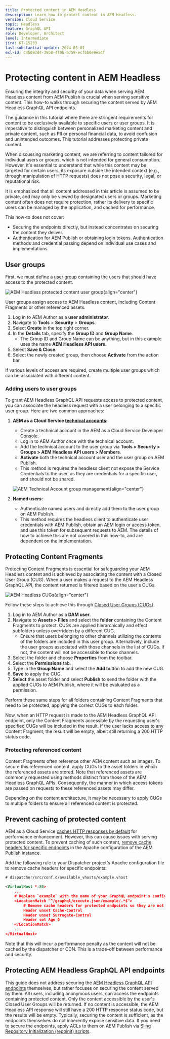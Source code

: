 ```yaml
---
title: Protected content in AEM Headless
description: Learn how to protect content in AEM Headless.
version: Cloud Service
topic: Headless
feature: GraphQL API
role: Developer, Architect
level: Intermediate
jira: KT-15233
last-substantial-update: 2024-05-01
exl-id: c4b093d4-39b8-4f0b-b759-ecfbb6e9e54f
---
```

# Protecting content in AEM Headless

Ensuring the integrity and security of your data when serving AEM Headless content from AEM Publish is crucial when serving sensitive content. This how-to walks through securing the content served by AEM Headless GraphQL API endpoints.

The guidance in this tutorial where there are stringent requirements for content to be exclusively available to specific users or user groups. It is imperative to distinguish between personalized marketing content and private content, such as PII or personal financial data, to avoid confusion and unintended outcomes. This tutorial addresses protecting private content. 

When discussing marketing content, we are referring to content tailored for individual users or groups, which is not intended for general consumption. However, it's essential to understand that while this content may be targeted for certain users, its exposure outside the intended context (e.g., through manipulation of HTTP requests) does not pose a security, legal, or reputational risk.

It is emphasized that all content addressed in this article is assumed to be private, and may only be viewed by designated users or groups. Marketing content often does not require protection, rather its delivery to specific users can be managed by the application, and cached for performance.

This how-to does not cover:

- Securing the endpoints directly, but instead concentrates on securing the content they deliver. 
- Authentication for AEM Publish or obtaining login tokens. Authentication methods and credential passing depend on individual use cases and implementations.

## User groups

First, we must define a [user group](https://experienceleague.adobe.com/en/docs/experience-manager-learn/cloud-service/accessing/aem-users-groups-and-permissions) containing the users that should have access to the protected content.

![AEM Headless protected content user group](./assets/protected-content/user-groups.png){align="center"}

User groups assign access to AEM Headless content, including Content Fragments or other referenced assets.

1. Log in to AEM Author as a **user administrator**.
1. Navigate to **Tools** > **Security** > **Groups**.
1. Select **Create** in the top right corner.
1. In the **Details** tab, specify the **Group ID** and **Group Name**.
   - The Group ID and Group Name can be anything, but in this example uses the name **AEM Headless API users**.
1. Select **Save & Close**.
1. Select the newly created group, then choose **Activate** from the action bar.

If various levels of access are required, create multiple user groups which can be associated with different content.

### Adding users to user groups

To grant AEM Headless GraphQL API requests access to protected content, you can associate the headless request with a user belonging to a specific user group. Here are two common approaches:

1. **AEM as a Cloud Service [technical accounts](https://experienceleague.adobe.com/en/docs/experience-manager-learn/getting-started-with-aem-headless/authentication/service-credentials):**
   - Create a technical account in the AEM as a Cloud Service Developer Console.
   - Log in to AEM Author once with the technical account.
   - Add the technical account to the user group via **Tools > Security > Groups > AEM Headless API users > Members**.
   - **Activate** both the technical account user and the user group on AEM Publish.
   - This method is requires the headless client not expose the Service Credentials to the user, as they are credentials for a specific user, and should not be shared.
   
   ![AEM Technical Account group management](./assets/protected-content/group-membership.png){align="center"}

2. **Named users:**
   - Authenticate named users and directly add them to the user group on AEM Publish.
   - This method requires the headless client to authenticate user credentials with AEM Publish, obtain an AEM login or access token, and use this token for subsequent requests to AEM. The details of how to achieve this are not covered in this how-to, and are dependent on the implementation.

## Protecting Content Fragments

Protecting Content Fragments is essential for safeguarding your AEM Headless content and is achieved by associating the content with a Closed User Group (CUG). When a user makes a request to the AEM Headless GraphQL API, the content returned is filtered based on the user's CUGs.

![AEM Headless CUGs](./assets/protected-content/cugs.png){align="center"}

Follow these steps to achieve this through [Closed User Groups (CUGs)](https://experienceleague.adobe.com/en/docs/experience-manager-learn/assets/advanced/closed-user-groups).

1. Log in to AEM Author as a **DAM user**.
2. Navigate to **Assets > Files** and select the **folder** containing the Content Fragments to protect. CUGs are applied hierarchically and effect subfolders unless overridden by a different CUG.
   - Ensure that users belonging to other channels utilizing the contents of the folders are included in this user group. Alternatively, include the user groups associated with those channels in the list of CUGs. If not, the content will not be accessible to those channels.
3. Select the folder and choose **Properties** from the toolbar.
4. Select the **Permissions** tab.
5. Type in the **Group Name** and select the **Add** button to add the new CUG.
6. **Save** to apply the CUG.
7. **Select** the asset folder and select **Publish** to send the folder with the applied CUGs to AEM Publish, where it will be evaluated as a permission.

Perform these same steps for all folders containing Content Fragments that need to be protected, applying the correct CUGs to each folder.

Now, when an HTTP request is made to the AEM Headless GraphQL API endpoint, only the Content Fragments accessible by the requesting user's specified CUGs will be included in the result. If the user lacks access to any Content Fragment, the result will be empty, albeit still returning a 200 HTTP status code.

### Protecting referenced content

Content Fragments often reference other AEM content such as images. To secure this referenced content, apply CUGs to the asset folders in which the referenced assets are stored. Note that referenced assets are commonly requested using methods distinct from those of the AEM Headless GraphQL APIs. Consequently, the manner in which access tokens are passed on requests to these referenced assets may differ.

Depending on the content architecture, it may be necessary to apply CUGs to multiple folders to ensure all referenced content is protected.

## Prevent caching of protected content

AEM as a Cloud Service [caches HTTP responses by default](https://experienceleague.adobe.com/en/docs/experience-manager-learn/cloud-service/caching/publish) for performance enhancement. However, this can cause issues with serving protected content. To prevent caching of such content, [remove cache headers for specific endpoints](https://experienceleague.adobe.com/en/docs/experience-manager-learn/cloud-service/caching/publish#how-to-customize-cache-rules-1) in the Apache configuration of the AEM Publish instance. 

Add the following rule to your Dispatcher project's Apache configuration file to remove cache headers for specific endpoints:

```xml
# dispatcher/src/conf.d/available_vhosts/example.vhost

<VirtualHost *:80>
    ...
    # Replace `example` with the name of your GraphQL endpoint's configuration name.
    <LocationMatch "^/graphql/execute.json/example/.*$">
        # Remove cache headers for protected endpoints so they are not cached
        Header unset Cache-Control
        Header unset Surrogate-Control
        Header set Age 0
    </LocationMatch>
    ...
</VirtualHost>
```

Note that this will incur a performance penalty as the content will not be cached by the dispatcher or CDN. This is a trade-off between performance and security.

## Protecting AEM Headless GraphQL API endpoints

This guide does not address securing the [AEM Headless GraphQL API endpoints](https://experienceleague.adobe.com/en/docs/experience-manager-cloud-service/content/headless/graphql-api/graphql-endpoint) themselves, but rather focuses on securing the content served by them. All users, including anonymous users, can access the endpoints containing protected content. Only the content accessible by the user's Closed User Groups will be returned. If no content is accessible, the AEM Headless API response will still have a 200 HTTP response status code, but the results will be empty. Typically, securing the content is sufficient, as the endpoints themselves do not inherently expose sensitive data. If you need to secure the endpoints, apply ACLs to them on AEM Publish via [Sling Repository Initialization (repoinit) scripts](https://sling.apache.org/documentation/bundles/repository-initialization.html#repoinit-parser-test-scenarios).
